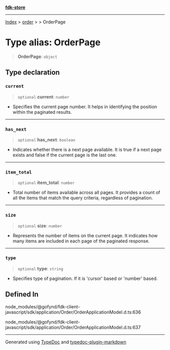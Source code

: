 [**fdk-store**](../../../README.md)
***

[Index](../../../API.md) > [order](../../README.md) > [<internal>](../README.md) > OrderPage

# Type alias: OrderPage

> **OrderPage**: `object`

## Type declaration

### `current`

> `optional` **current**: `number`

- Specifies the current page number. It helps in
identifying the position within the paginated results.

***

### `has_next`

> `optional` **has\_next**: `boolean`

- Indicates whether there is a next page
available. It is true if a next page exists and false if the current page
is the last one.

***

### `item_total`

> `optional` **item\_total**: `number`

- Total number of items available across all
pages. It provides a count of all the items that match the query criteria,
regardless of pagination.

***

### `size`

> `optional` **size**: `number`

- Represents the number of items on the current
page. It indicates how many items are included in each page of the
paginated response.

***

### `type`

> `optional` **type**: `string`

- Specifies type of pagination. If it is 'cursor'
based or 'number' based.

## Defined In

node\_modules/@gofynd/fdk-client-javascript/sdk/application/Order/OrderApplicationModel.d.ts:636

node\_modules/@gofynd/fdk-client-javascript/sdk/application/Order/OrderApplicationModel.d.ts:637

***
Generated using [TypeDoc](https://typedoc.org/) and [typedoc-plugin-markdown](https://www.npmjs.com/package/typedoc-plugin-markdown)

